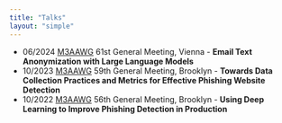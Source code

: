 ```yaml
---
title: "Talks"
layout: "simple"
---
```

- 06/2024 <a href="https://www.m3aawg.org/">M3AAWG</a> 61st General Meeting, Vienna - <b>Email Text Anonymization with Large Language Models</b>
- 10/2023 <a href="https://www.m3aawg.org/">M3AAWG</a> 59th General Meeting, Brooklyn - <b>Towards Data Collection Practices and Metrics for Effective Phishing Website Detection</b>
- 10/2022 <a href="https://www.m3aawg.org/">M3AAWG</a> 56th General Meeting, Brooklyn - <b>Using Deep Learning to Improve Phishing Detection in Production</b>
